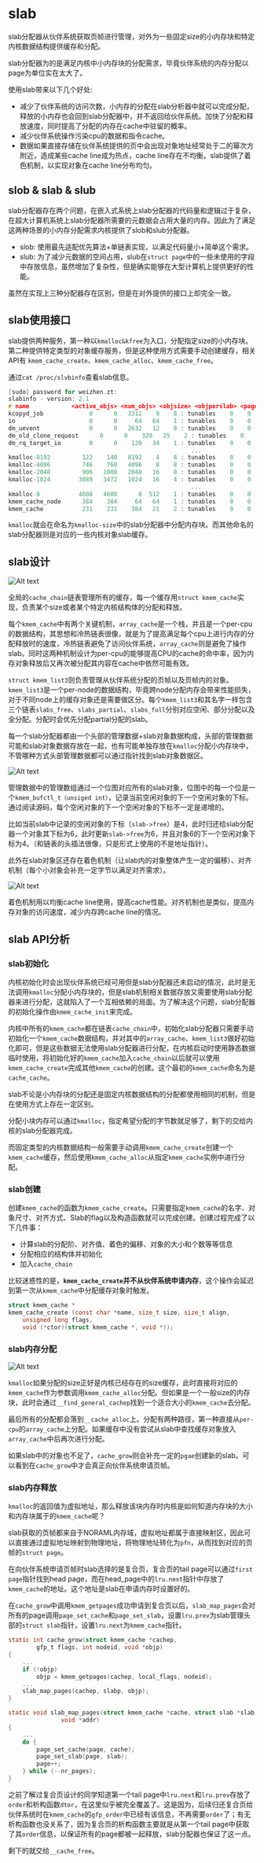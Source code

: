 # slab

slab分配器从伙伴系统获取页帧进行管理，对外为一些固定size的小内存块和特定内核数据结构提供缓存和分配。

slab分配器为的是满足内核中小内存块的分配需求，毕竟伙伴系统的内存分配以page为单位实在太大了。

使用slab带来以下几个好处:

- 减少了伙伴系统的访问次数，小内存的分配在slab分析器中就可以完成分配，释放的小内存也会回到slab分配器中，并不返回给伙伴系统。加快了分配和释放速度，同时提高了分配的内存在cache中驻留的概率。
- 减少伙伴系统操作污染cpu的数据和指令cache。
- 数据如果直接存储在伙伴系统提供的页中会出现对象地址经常处于二的幂次方附近，造成某些cache line成为热点，cache line存在不均衡。slab提供了着色机制，以实现对象在cache line分布均匀。

## slob & slab & slub

slab分配器存在两个问题，在嵌入式系统上slab分配器的代码量和逻辑过于复杂，在超大计算机系统上slab分配器所需要的元数据会占用大量的内存。因此为了满足这两种场景的小内存分配需求内核提供了slob和slub分配器。

- slob: 使用最先适配优先算法+单链表实现，以满足代码量小+简单这个需求。
- slub: 为了减少元数据的空间占用，slub在`struct page`中的一些未使用的字段中存放信息，虽然增加了复杂性，但是确实能够在大型计算机上提供更好的性能。

虽然在实现上三种分配器存在区别，但是在对外提供的接口上却完全一致。

## slab使用接口

slab提供两种服务，第一种以`kmalloc&kfree`为入口，分配指定size的小内存块。第二种提供特定类型的对象缓存服务，但是这种使用方式需要手动创建缓存，相关API有
`kmem_cache_create`、`kmem_cache_alloc`、`kmem_cache_free`。

通过`cat /proc/slvbinfo`查看slab信息。

```c
[sudo] password for weizhen.zt: 
slabinfo - version: 2.1
# name            <active_objs> <num_objs> <objsize> <objperslab> <pagesperslab> : tunables <limit> <batchcount> <sharedfactor> : slabdata <active_slabs> <num_slabs> <sharedavail>
kcopyd_job             0      0   3312    9    8 : tunables    0    0    0 : slabdata      0      0      0
io                     0      0     64   64    1 : tunables    0    0    0 : slabdata      0      0      0
dm_uevent              0      0   2632   12    8 : tunables    0    0    0 : slabdata      0      0      0
dm_old_clone_request      0      0    320   25    2 : tunables    0    0    0 : slabdata      0      0      0
dm_rq_target_io        0      0    120   34    1 : tunables    0    0    0 : slabdata      0      0      0
                                                    ...
kmalloc-8192         122    140   8192    4    8 : tunables    0    0    0 : slabdata     35     35      0
kmalloc-4096         746    760   4096    8    8 : tunables    0    0    0 : slabdata     95     95      0
kmalloc-2048         906   1008   2048   16    8 : tunables    0    0    0 : slabdata     63     63      0
kmalloc-1024        3089   3472   1024   16    4 : tunables    0    0    0 : slabdata    217    217      0
                                                    ...
kmalloc-8           4608   4608      8  512    1 : tunables    0    0    0 : slabdata      9      9      0
kmem_cache_node      384    384     64   64    1 : tunables    0    0    0 : slabdata      6      6      0
kmem_cache           231    231    384   21    2 : tunables    0    0    0 : slabdata     11     11      0
```

`kmalloc`就会在命名为`kmalloc-size`中的slab分配器中分配内存块。而其他命名的slab分配器则是对应的一些内核对象slab缓存。

## slab设计

![Alt text](../imgs/slab.png)

全局的`cache_chain`链表管理所有的缓存，每一个缓存用`struct kmem_cache`实现，负责某个size或者某个特定内核结构体的分配和释放。

每个`kmem_cache`中有两个关键机制，`array_cache`是一个栈，并且是一个per-cpu的数据结构，其思想和冷热链表很像，就是为了提高满足每个cpu上进行内存的分配释放时的速度，冷热链表避免了访问伙伴系统，`array_cache`则是避免了操作slab。同时这两种机制设计为per-cpu的能够提高CPU的cache的命中率，因为内存对象释放后又再次被分配其内容在cache中依然可能有效。

`struct kmem_list3`则负责管理从伙伴系统分配的页帧以及页帧内的对象。`kmem_list3`是一个per-node的数据结构，毕竟跨node分配内存会带来性能损失，对于不同node上的缓存对象还是需要做区分。每个`kmem_list3`和其名字一样包含三个链表`slabs_free`、`slabs_partial`、`slabs_full`分别对应空闲、部分分配以及全分配。分配时会优先分配partial分配的slab。

每一个slab分配器都由一个头部的管理数据+slab对象数据构成，头部的管理数据可能和slab对象数据存放在一起，也有可能单独存放在`kmalloc`分配小内存块中，不管哪种方式头部管理数据都可以通过指针找到slab对象数据区。

![Alt text](../imgs/slab-object.png)

管理数据中的管理数组通过一个位图对应所有的slab对象，位图中的每一个位是一个`kmem_bufctl_t（unsiged int）`，记录当前空闲对象的下一个空闲对象的下标。通过阅读源码，每个空闲对象的下一个空闲对象的下标不一定是递增的。

比如当前slab中记录的空闲对象的下标（`slab->free`）是4，此时归还给slab分配器一个对象其下标为6，此时更新`slab->free`为6，并且对象6的下一个空闲对象下标为4。（和链表的头插法很像，只是形式上使用的不是地址指针）。

此外在slab对象区还存在着色机制（让slab内的对象整体产生一定的偏移）、对齐机制（每个小对象会补充一定字节以满足对齐需求）。

![Alt text](../imgs/slab-color.png)

着色机制用以均衡cache line使用，提高cache性能。对齐机制也是类似，提高内存对象的访问速度，减少内存跨cache line的情况。

## slab API分析

### slab初始化

内核初始化时会出现伙伴系统已经可用但是slab分配器还未启动的情况，此时是无法调用`kmalloc`分配小内存块的，但是slab机制相关数据存放又需要使用slab分配器来进行分配，这就陷入了一个互相依赖的局面。为了解决这个问题，slab分配器的初始化操作由`kmem_cache_init`来完成。

内核中所有的`kmem_cache`都在链表`cache_chain`中，初始化slab分配器只需要手动初始化一个`kmem_cache`数据结构，并对其中的`array_cache`、`kmem_list3`做好初始化即可，但是这些数据无法使用slab分配器进行分配，在内核启动时使用静态数据临时使用，将初始化好的`kmem_cache`加入`cache_chain`以后就可以使用`kmem_cache_create`完成其他`kmem_cache`的创建。这个最初的`kmem_cache`命名为是`cache_cache`。

slab不论是小内存块的分配还是固定内核数据结构的分配都使用相同的机制，但是在使用方式上存在一定区别。

分配小块内存可以通过`kmalloc`，指定希望分配的字节数就足够了，剩下的交给内核的slab分配器完成。

而固定类型的内核数据结构一般需要手动调用`kmem_cache_create`创建一个`kmem_cache`缓存，然后使用`kmem_cache_alloc`从指定`kmem_cache`实例中进行分配。

### slab创建

创建`kmem_cache`的函数为`kmem_cache_create`。只需要指定`kmem_cache`的名字、对象尺寸、对齐方式、Slab的flag以及构造函数就可以完成创建。创建过程完成了以下几件事：

- 计算slab的分配阶、对齐值、着色的偏移、对象的大小和个数等等信息
- 分配相应的结构体并初始化
- 加入`cache_chain`

比较迷惑性的是，**`kmem_cache_create`并不从伙伴系统申请内存**，这个操作会延迟到第一次从`kmem_cache`中分配缓存对象时触发。

```c
struct kmem_cache *
kmem_cache_create (const char *name, size_t size, size_t align,
    unsigned long flags,
    void (*ctor)(struct kmem_cache *, void *));
```

### slab内存分配

![Alt text](../imgs/slab-function.png)

`kmalloc`如果分配的size正好是内核已经存在的size缓存，此时直接将对应的`kmem_cache`作为参数调用`kmem_cache_alloc`分配。但如果是一个一般size的内存块，此时会通过`__find_general_cachep`找到一个适合大小的`kmem_cache`去分配。

最后所有的分配都会落到`__cache_alloc`上。分配有两种路径，第一种直接从`per-cpu`的`array_cache`上分配。如果缓存中没有尝试从slab中查找缓存对象放入`array_cache`中后再次进行分配。

如果slab中的对象也不足了，`cache_grow`则会补充一定的`pgae`创建新的slab。可以看到在`cache_grow`中才会真正向伙伴系统申请页帧。

### slab内存释放

`kmalloc`的返回值为虚拟地址，那么释放该块内存时内核是如何知道内存块的大小和内存块属于的`kmem_cache`呢？

slab获取的页帧都来自于NORAML内存域，虚拟地址都属于直接映射区，因此可以直接通过虚拟地址映射到物理地址，将物理地址转化为`pfn`，从而找到对应的页帧的`struct page`。

在向伙伴系统申请页帧时slab选择的是复合页，复合页的tail page可以通过`first page`指针找到head page，而在head_page中的`lru.next`指针中存放了`kmem_cache`的地址。这个地址是slab在申请内存时设置好的。

在`cache_grow`中调用`kmem_getpages`成功申请到复合页以后，`slab_map_pages`会对所有的page调用`page_set_cache`和`page_set_slab`，设置`lru.prev`为slab管理头部的`struct slab`指针，设置`lru.next`为`kmem_cache`指针。

```c
static int cache_grow(struct kmem_cache *cachep,
        gfp_t flags, int nodeid, void *objp)
{
    ...
    if (!objp)
        objp = kmem_getpages(cachep, local_flags, nodeid);
    ...
    slab_map_pages(cachep, slabp, objp);
}

static void slab_map_pages(struct kmem_cache *cache, struct slab *slab,
               void *addr)
{
    ...
    do {
        page_set_cache(page, cache);
        page_set_slab(page, slab);
        page++;
    } while (--nr_pages);
}

```

之前了解过复合页设计的同学知道第一个tail page中`lru.next`和`lru.prev`存放了`order`和析构函数`dtor`，在这里似乎被完全覆盖了。这是因为，后续归还复合页给伙伴系统时在`kmem_cache`的`gfp_order`中已经有该信息，不再需要`order`了；有无析构函数也没关系了，因为复合页的析构函数主要就是从第一个tail page中获取了其`order`信息，以保证所有的page都被一起释放，slab分配器也保证了这一点。

剩下的就交给`__cache_free`。
